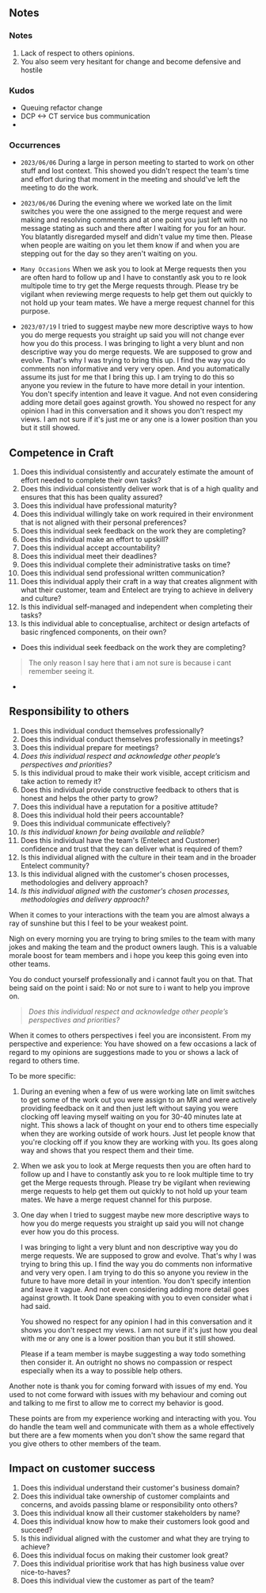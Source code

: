 
## Notes

### Notes

1. Lack of respect to others opinions. 
2. You also seem very hesitant for change and become defensive and hostile

### Kudos
- Queuing refactor change
- DCP <-> CT service bus communication
- 

### Occurrences

- ` 2023/06/06 ` 
  During a large in person meeting to started to work on other stuff and lost context. This showed you didn't respect the team's time and effort during that moment in the meeting and should've left the meeting to do the work.

- ` 2023/06/06 `
  During the evening where we worked late on the limit switches you were the one assigned to the merge request and were making and resolving comments and at one point you just left with no message stating as such and there after I waiting for you for an hour. You blatantly disregarded myself and didn't value my time then. Please when people are waiting on you let them know if and when you are stepping out for the day so they aren't waiting on you.

- ` Many Occasions `
  When we ask you to look at Merge requests then you are often hard to follow up and I have to constantly ask you to re look multipole time to try get the Merge requests through. Please try be vigilant when reviewing merge requests to help get them out quickly to not hold up your team mates. We have a merge request channel for this purpose. 

- ` 2023/07/19 `
  I tried to suggest maybe new more descriptive ways to how you do merge requests you straight up said you will not change ever how you do this process. I was bringing to light a very blunt and non descriptive way you do merge requests. We are supposed to grow and evolve. That's why I was trying to bring this up. I find the way you do comments non informative and very very open. And you automatically assume its just for me that I bring this up. I am trying to do this so anyone you review in the future to have more detail in your intention. You don't specify intention and leave it vague. And not even considering adding more detail goes against growth. You showed no respect for any opinion I had in this conversation and it shows you don't respect my views. I am not sure if it's just me or any one is a lower position than you but it still showed. 



## Competence in Craft

1. Does this individual consistently and accurately estimate the amount of effort needed to complete their own tasks?
2. Does this individual consistently deliver work that is of a high quality and ensures that this has been quality assured?
3. Does this individual have professional maturity?
4. Does this individual willingly take on work required in their environment that is not aligned with their personal preferences?
5. Does this individual seek feedback on the work they are completing?
6. Does this individual make an effort to upskill?
7. Does this individual accept accountability?
8. Does this individual meet their deadlines?
9. Does this individual complete their administrative tasks on time?
10. Does this individual send professional written communication?
11. Does this individual apply their craft in a way that creates alignment with what their customer, team and Entelect are trying to achieve in delivery and culture?
12. Is this individual self-managed and independent when completing their tasks?
13. Is this individual able to conceptualise, architect or design artefacts of basic ringfenced components, on their own?

- Does this individual seek feedback on the work they are completing?
> The only reason I say here that i am not sure is because i cant remember seeing it. 

- 

## Responsibility to others

1. Does this individual conduct themselves professionally?
2. Does this individual conduct themselves professionally in meetings?
3. Does this individual prepare for meetings?
4. *Does this individual respect and acknowledge other people’s perspectives and priorities?*
5. Is this individual proud to make their work visible, accept criticism and take action to remedy it?
6. Does this individual provide constructive feedback to others that is honest and helps the other party to grow?
7. Does this individual have a reputation for a positive attitude?
8. Does this individual hold their peers accountable?
9. Does this individual communicate effectively?
10. *Is this individual known for being available and reliable?*
11. Does this individual have the team's (Entelect and Customer) confidence and trust that they can deliver what is required of them?
12. Is this individual aligned with the culture in their team and in the broader Entelect community?
13. Is this individual aligned with the customer's chosen processes, methodologies and delivery approach?
14. *Is this individual aligned with the customer's chosen processes, methodologies and delivery approach?*


When it comes to your interactions with the team you are almost always a ray of sunshine but this I feel to be your weakest point. 

Nigh on every morning you are trying to bring smiles to the team with many jokes and making the team and the product owners laugh. This is a valuable morale boost for team members and i hope you keep this going even into other teams. 

You do conduct yourself professionally and i cannot fault you on that. That being said on the point i said: No or not sure to i want to help you improve on. 

> *Does this individual respect and acknowledge other people’s perspectives and priorities?*

When it comes to others perspectives i feel you are inconsistent. From my perspective and experience: You have showed on a few occasions a lack of regard to my opinions are suggestions made to you or shows a lack of regard to others time. 

To be more specific: 

1. During an evening when a few of us were working late on limit switches to get some of the work out you were assign to an MR and were actively providing feedback on it and then just left without saying you were clocking off leaving myself waiting on you for 30-40 minutes late at night. This shows a lack of thought on your end to others time especially when they are working outside of work hours. Just let people know that you're clocking off if you know they are working with you. Its goes along way and shows that you respect them and their time. 
2. When we ask you to look at Merge requests then you are often hard to follow up and I have to constantly ask you to re look multiple time to try get the Merge requests through. Please try be vigilant when reviewing merge requests to help get them out quickly to not hold up your team mates. We have a merge request channel for this purpose. 
3. One day when I tried to suggest maybe new more descriptive ways to how you do merge requests you straight up said you will not change ever how you do this process. 
   
   I was bringing to light a very blunt and non descriptive way you do merge requests. We are supposed to grow and evolve. That's why I was trying to bring this up. I find the way you do comments non informative and very very open. I am trying to do this so anyone you review in the future to have more detail in your intention. You don't specify intention and leave it vague. And not even considering adding more detail goes against growth. It took Dane speaking with you to even consider what i had said.
   
   You showed no respect for any opinion I had in this conversation and it shows you don't respect my views. I am not sure if it's just how you deal with me or any one is a lower position than you but it still showed. 
   
   Please if a team member is maybe suggesting a way todo something then consider it. An outright no shows no compassion or respect especially when its a way to possible help others. 
   

Another note is thank you for coming forward with issues of my end. You used to not come forward with issues with my behaviour and coming out and talking to me first to allow me to correct my behavior is good. 

These points are from my experience working and interacting with you. You do handle the team well and communicate with them as a whole effectively but there are a few moments when you don't show the same regard that you give others to other members of the team.
  

## Impact on customer success

1. Does this individual understand their customer's business domain?
2. Does this individual take ownership of customer complaints and concerns, and avoids passing blame or responsibility onto others?
3. Does this individual know all their customer stakeholders by name?
4. Does this individual know how to make their customers look good and succeed?
5. Is this individual aligned with the customer and what they are trying to achieve?
6. Does this individual focus on making their customer look great?
7. Does this individual prioritise work that has high business value over nice-to-haves?
8. Does this individual view the customer as part of the team?